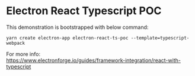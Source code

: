# Electron React Typescript POC

This demonstration is bootstrapped with below command:
```
yarn create electron-app electron-react-ts-poc --template=typescript-webpack
```
For more info:  
https://www.electronforge.io/guides/framework-integration/react-with-typescript
